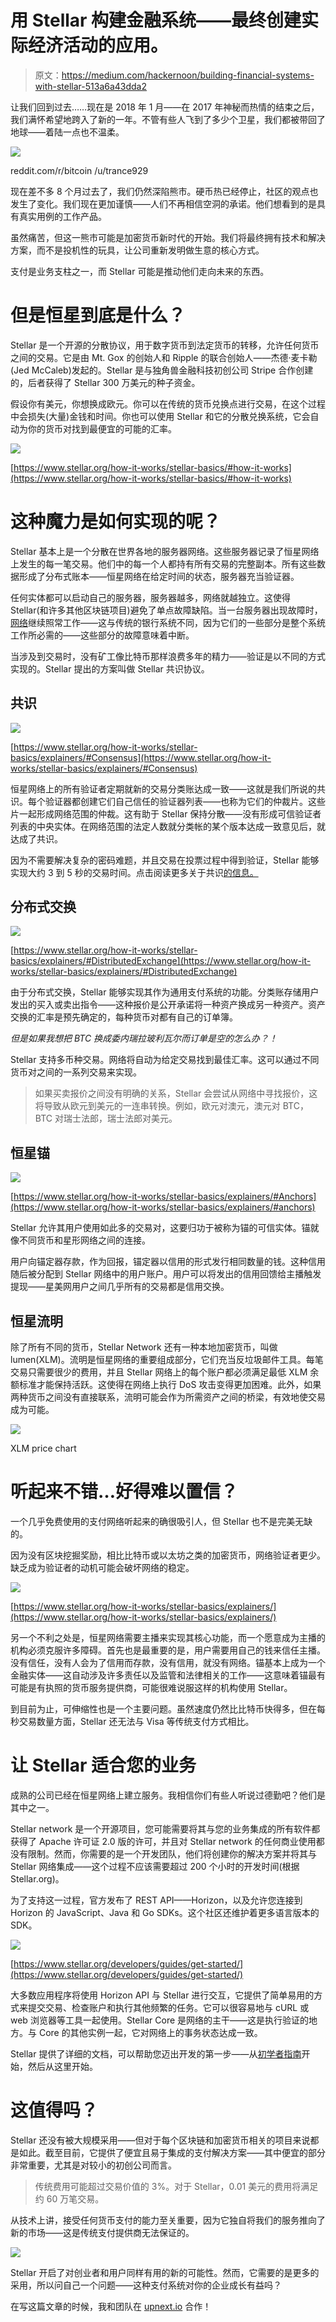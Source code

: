 # 用 Stellar 构建金融系统——最终创建实际经济活动的应用。

> 原文：<https://medium.com/hackernoon/building-financial-systems-with-stellar-513a6a43dda2>

让我们回到过去……现在是 2018 年 1 月——在 2017 年神秘而热情的结束之后，我们满怀希望地跨入了新的一年。不管有些人飞到了多少个卫星，我们都被带回了地球——着陆一点也不温柔。

![](img/44cba0e50795b99fb52deaf6710e7b67.png)

reddit.com/r/bitcoin /u/trance929

现在差不多 8 个月过去了，我们仍然深陷熊市。硬币热已经停止，社区的观点也发生了变化。我们现在更加谨慎——人们不再相信空洞的承诺。他们想看到的是具有真实用例的工作产品。

虽然痛苦，但这一熊市可能是加密货币新时代的开始。我们将最终拥有技术和解决方案，而不是投机性的玩具，让公司重新发明做生意的核心方式。

支付是业务支柱之一，而 Stellar 可能是推动他们走向未来的东西。

# 但是恒星到底是什么？

Stellar 是一个开源的分散协议，用于数字货币到法定货币的转移，允许任何货币之间的交易。它是由 Mt. Gox 的创始人和 Ripple 的联合创始人——杰德·麦卡勒(Jed McCaleb)发起的。Stellar 是与独角兽金融科技初创公司 Stripe 合作创建的，后者获得了 Stellar 300 万美元的种子资金。

假设你有美元，你想换成欧元。你可以在传统的货币兑换点进行交易，在这个过程中会损失(大量)金钱和时间。你也可以使用 Stellar 和它的分散兑换系统，它会自动为你的货币对找到最便宜的可能的汇率。

![](img/fe1b2b423e0ea502b7b1f09bc2b68f59.png)

[https://www.stellar.org/how-it-works/stellar-basics/#how-it-works](https://www.stellar.org/how-it-works/stellar-basics/#how-it-works)

# 这种魔力是如何实现的呢？

Stellar 基本上是一个分散在世界各地的服务器网络。这些服务器记录了恒星网络上发生的每一笔交易。他们中的每一个人都持有所有交易的完整副本。所有这些数据形成了分布式账本——恒星网络在给定时间的状态，服务器充当验证器。

任何实体都可以启动自己的服务器，服务器越多，网络就越独立。这使得 Stellar(和许多其他区块链项目)避免了单点故障缺陷。当一台服务器出现故障时，[网络](https://hackernoon.com/tagged/network)继续照常工作——这与传统的银行系统不同，因为它们的一些部分是整个系统工作所必需的——这些部分的故障意味着中断。

当涉及到交易时，没有矿工像比特币那样浪费多年的精力——验证是以不同的方式实现的。Stellar 提出的方案叫做 Stellar 共识协议。

## 共识

![](img/096748d9a5113ef8bfa28405dd5e59b0.png)

[https://www.stellar.org/how-it-works/stellar-basics/explainers/#Consensus](https://www.stellar.org/how-it-works/stellar-basics/explainers/#Consensus)

恒星网络上的所有验证者定期就新的交易分类账达成一致——这就是我们所说的共识。每个验证器都创建它们自己信任的验证器列表——也称为它们的仲裁片。这些片一起形成网络范围的仲裁。这有助于 Stellar 保持分散——没有形成可信验证者列表的中央实体。在网络范围的法定人数就分类帐的某个版本达成一致意见后，就达成了共识。

因为不需要解决复杂的密码难题，并且交易在投票过程中得到验证，Stellar 能够实现大约 3 到 5 秒的交易时间。点击阅读更多关于共识[的信息。](/a-stellar-journey/on-worldwide-consensus-359e9eb3e949)

## 分布式交换

![](img/f92efbe24f5f810c75dcd83a658c9d1e.png)

[https://www.stellar.org/how-it-works/stellar-basics/explainers/#DistributedExchange](https://www.stellar.org/how-it-works/stellar-basics/explainers/#DistributedExchange)

由于分布式交换，Stellar 能够实现其作为通用支付系统的功能。分类账存储用户发出的买入或卖出指令——这种报价是公开承诺将一种资产换成另一种资产。资产交换的汇率是预先确定的，每种货币对都有自己的订单簿。

*但是如果我想把 BTC 换成委内瑞拉玻利瓦尔而订单是空的怎么办？！*

Stellar 支持多币种交易。网络将自动为给定交易找到最佳汇率。这可以通过不同货币对之间的一系列交易来实现。

> 如果买卖报价之间没有明确的关系，Stellar 会尝试从网络中寻找报价，这将导致从欧元到美元的一连串转换。例如，欧元对澳元，澳元对 BTC，BTC 对瑞士法郎，瑞士法郎对美元。

## 恒星锚

![](img/b3c0b50816377d3d9fdcadfedfd03bd5.png)

[https://www.stellar.org/how-it-works/stellar-basics/explainers/#Anchors](https://www.stellar.org/how-it-works/stellar-basics/explainers/#anchors)

Stellar 允许其用户使用如此多的交易对，这要归功于被称为锚的可信实体。锚就像不同货币和星形网络之间的连接。

用户向锚定器存款，作为回报，锚定器以信用的形式发行相同数量的钱。这种信用随后被分配到 Stellar 网络中的用户账户。用户可以将发出的信用回馈给主播触发提现——星美网用户之间几乎所有的交易都是信用交换。

## 恒星流明

除了所有不同的货币，Stellar Network 还有一种本地加密货币，叫做 lumen(XLM)。流明是恒星网络的重要组成部分，它们充当反垃圾邮件工具。每笔交易只需要很少的费用，并且 Stellar 网络上的每个账户都必须满足最低 XLM 余额标准才能保持活跃。这使得在网络上执行 DoS 攻击变得更加困难。此外，如果两种货币之间没有直接联系，流明可能会作为所需资产之间的桥梁，有效地使交易成为可能。

![](img/3e1953c7d35aadb3429ee8b76dd4f1e9.png)

XLM price chart

# 听起来不错…好得难以置信？

一个几乎免费使用的支付网络听起来的确很吸引人，但 Stellar 也不是完美无缺的。

因为没有区块挖掘奖励，相比比特币或以太坊之类的加密货币，网络验证者更少。缺乏成为验证者的动机可能会破坏网络的稳定。

![](img/33da94006eac89464a8888b35af0f20e.png)

[https://www.stellar.org/how-it-works/stellar-basics/explainers/](https://www.stellar.org/how-it-works/stellar-basics/explainers/)

另一个不利之处是，恒星网络需要主播来实现其核心功能，而一个愿意成为主播的机构必须克服许多障碍。首先也是最重要的是，用户需要用自己的钱来信任主播。没有信任，没有人会为了信用而存款，没有信用，就没有网络。锚基本上成为一个金融实体——这自动涉及许多责任以及监管和法律相关的工作——这意味着锚最有可能是有执照的货币服务提供商，可能很难说服这样的机构使用 Stellar。

到目前为止，可伸缩性也是一个主要问题。虽然速度仍然比比特币快得多，但在每秒交易数量方面，Stellar 还无法与 Visa 等传统支付方式相比。

# 让 Stellar 适合您的业务

成熟的公司已经在恒星网络上建立服务。我相信你们有些人听说过德勤吧？他们是其中之一。

Stellar network 是一个开源项目，您可能需要将其与您的业务集成的所有软件都获得了 Apache 许可证 2.0 版的许可，并且对 Stellar network 的任何商业使用都没有限制。然而，你需要的是一个开发团队，他们将创建你的解决方案并将其与 Stellar 网络集成——这个过程不应该需要超过 200 个小时的开发时间(根据 Stellar.org)。

为了支持这一过程，官方发布了 REST API——Horizon，以及允许您连接到 Horizon 的 JavaScript、Java 和 Go SDKs。这个社区还维护着更多语言版本的 SDK。

![](img/e1a89145fd0177040fb7c974bec323eb.png)

[https://www.stellar.org/developers/guides/get-started/](https://www.stellar.org/developers/guides/get-started/)

大多数应用程序将使用 Horizon API 与 Stellar 进行交互，它提供了简单易用的方式来提交交易、检查账户和执行其他频繁的任务。它可以很容易地与 cURL 或 web 浏览器等工具一起使用。Stellar Core 是网络的主干——这是执行验证的地方。与 Core 的其他实例一起，它对网络上的事务状态达成一致。

Stellar 提供了详细的文档，可以帮助您迈出开发的第一步——从[初学者指南](https://www.stellar.org/developers/guides/get-started/)开始，然后从这里开始。

# 这值得吗？

Stellar 还没有被大规模采用——但对于每个区块链和加密货币相关的项目来说都是如此。截至目前，它提供了便宜且易于集成的支付解决方案——其中便宜的部分非常重要，尤其是对较小的初创公司而言。

> 传统费用可能超过交易价值的 3%。对于 Stellar，0.01 美元的费用将满足约 60 万笔交易。

从技术上讲，接受任何货币支付的能力至关重要，因为它独自将我们的服务推向了新的市场——这是传统支付提供商无法保证的。

![](img/8108a57631164a24207121b991b2e4e7.png)

Stellar 开启了对创业者和用户同样有用的新的可能性。然而，它需要的是更多的采用，所以问自己一个问题——这种支付系统对你的企业成长有益吗？

在写这篇文章的时候，我和团队在 [upnext.io](https://upnext.io/) 合作！
